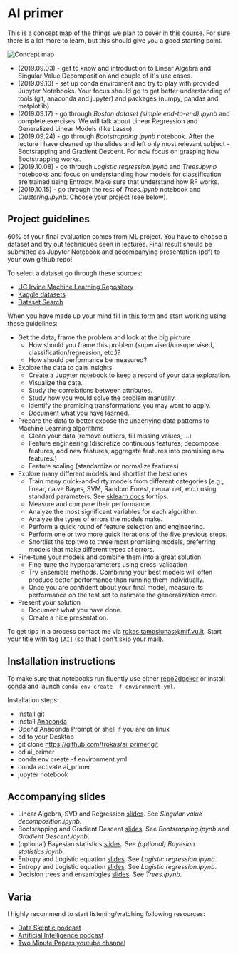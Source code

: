 # AI primer

This is a concept map of the things we plan to cover in this course. For sure there is a lot more to learn, but this should give you a good starting point.

![Concept map](https://docs.google.com/drawings/d/e/2PACX-1vQ5YhgwD7qi6xn8qGEFDeRLFvxgGMWOCf2W7H31vxiIuCvSlxMLuX5qLfooi2DqD7LPNMbN7KE4dK4S/pub?w=1179&h=323)

- (2019.09.03) - get to know and introduction to Linear Algebra and Singular Value Decomposition and couple of it's use cases. 
- (2019.09.10) - set up conda enviroment and try to play with provided Jupyter Notebooks. Your focus should go to get better understanding of tools (git, anaconda and jupyter) and packages (numpy, pandas and matplotlib).
- (2019.09.17) - go through *Boston dataset (simple end-to-end).ipynb* and complete exercises. We will talk about Linear Regression and Generalized Linear Models (like Lasso).
- (2019.09.24) - go through *Bootstrapping.ipynb* notebook. After the lecture I have cleaned up the slides and left only most relevant subject - Bootsrapping and Gradient Descent. For now focus on grasping how Bootstrapping works.
- (2019.10.08) - go through *Logistic regression.ipynb* and *Trees.ipynb* notebooks and focus on understanding how models for classification are trained using Entropy. Make sure that understand how RF works.
- (2019.10.15) - go through the rest of *Trees.ipynb* notebook and *Clustering.ipynb*. Choose your project (see below).

## Project guidelines

60% of your final evaluation comes from ML project. You have to choose a dataset and try out techniques seen in lectures. Final result should be submitted as Jupyter Notebook and accompanying presentation (pdf) to your own github repo!

To select a dataset go through these sources:
- [UC Irvine Machine Learning Repository](https://archive.ics.uci.edu/ml/index.php)
- [Kaggle datasets](https://www.kaggle.com/datasets)
- [Dataset Search](https://toolbox.google.com/datasetsearch)

When you have made up your mind fill in [this form](https://docs.google.com/forms/d/e/1FAIpQLSc2j8GXaPcATC2Cmwt7_iIhTD9-yeOkFF7wvAOvoEhC2sSo9A/viewform?usp=sf_link) and start working using these guidelines:

- Get the data, frame the problem and look at the big picture
    - How should you frame this problem (supervised/unsupervised, classification/regression, etc.)?
    - How should performance be measured?
- Explore the data to gain insights
    - Create a Jupyter notebook to keep a record of your data exploration.
    - Visualize the data.
    - Study the correlations between attributes.
    - Study how you would solve the problem manually.
    - Identify the promising transformations you may want to apply.
    - Document what you have learned.
- Prepare the data to better expose the underlying data patterns to Machine Learning algorithms
    - Clean your data (remove outliers, fill missing values, ...)
    - Feature engineering (discretize continuous features, decompose features, add new features, aggregate features into promising new features.)
    - Feature scaling (standardize or normalize features)
- Explore many different models and shortlist the best ones
    - Train many quick-and-dirty models from different categories (e.g., linear, naive Bayes, SVM, Random Forest, neural net, etc.) using standard parameters. See [sklearn docs](https://scikit-learn.org/stable/tutorial/machine_learning_map/index.html) for tips.
    - Measure and compare their performance.
    - Analyze the most significant variables for each algorithm.
    - Analyze the types of errors the models make.
    - Perform a quick round of feature selection and engineering.
    - Perform one or two more quick iterations of the five previous steps.
    - Shortlist the top two to three most promising models, preferring models that make different types of errors.
- Fine-tune your models and combine them into a great solution
    - Fine-tune the hyperparameters using cross-validation
    - Try Ensemble methods. Combining your best models will often produce better performance than running them individually.
    - Once you are confident about your final model, measure its performance on the test set to estimate the generalization error.
- Present your solution
    - Document what you have done.
    - Create a nice presentation.

To get tips in a process contact me via rokas.tamosiunas@mif.vu.lt. Start your title with tag `[AI]` (so that I don't skip your mail).


## Installation instructions

To make sure that notebooks run fluently use either [repo2docker](https://github.com/jupyter/repo2docker) or install [conda](https://anaconda.org/) and launch `conda env create -f environment.yml`.

Installation steps:
- Install [git](https://git-scm.com/)
- Install [Anaconda](https://anaconda.org/)
- Opend Anaconda Prompt or shell if you are on linux
- cd to your Desktop
- git clone https://github.com/trokas/ai_primer.git
- cd ai_primer
- conda env create -f environment.yml
- conda activate ai_primer
- jupyter notebook

## Accompanying slides

- Linear Algebra, SVD and Regression [slides](https://paper.dropbox.com/published/1.-Linear-Algebra-Intro--AjuKtJovFYXzhwQL1NoTiNu_Bw-MQ26SBHzU2W5mOzYyOHW1o8). See *Singular value decomposition.ipynb*.
- Bootsrapping and Gradient Descent [slides](https://paper.dropbox.com/published/1.-Statistics-Intro-Shuffling-Bootstrapping-and-CV--AkHAAbu7iXjFjjbMJAdIC_KMBg-BftDdpAMoOQaXXs2N7wPZ8Y). See *Bootsrapping.ipynb* and *Gradient Descent.ipynb*.
- (optional) Bayesian statistics [slides](https://paper.dropbox.com/published/2.-Side-note-Frequentists-vs.-Bayesians--AlLBeA1RnxwQRpMpUhvY9O9~Bg-C0bCEfPTJcW1sy02aNEHcut). See *(optional) Bayesian statistics.ipynb*.
- Entropy and Logistic equation [slides](https://paper.dropbox.com/published/3.-Entropy-and-logistic-regression--AlLU7kssRppqEbQ3TJCe9~OsBg-jq5J05rJc7Mm1WPkN7KukDO). See *Logistic regression.ipynb*.
- Entropy and Logistic equation [slides](https://paper.dropbox.com/published/3.-Entropy-and-logistic-regression--AlLU7kssRppqEbQ3TJCe9~OsBg-jq5J05rJc7Mm1WPkN7KukDO). See *Logistic regression.ipynb*.
- Decision trees and ensambgles [slides](https://paper.dropbox.com/published/4.-Decision-trees-and-ensembles--AmROk3pWLkGrgJVvjbMlS0NBBg-8xd7b2mcMq8hKoYYoQGfW7C). See *Trees.ipynb*.


## Varia

I highly recommend to start listening/watching following resources:
- [Data Skeptic podcast](https://dataskeptic.com/podcast?limit=10&offset=0)
- [Artificial Intelligence podcast](https://lexfridman.com/ai/)
- [Two Minute Papers youtube channel](https://www.youtube.com/user/keeroyz)

